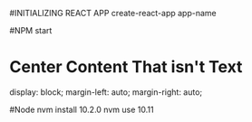#INITIALIZING REACT APP
create-react-app app-name

#NPM start

# Center Content That isn't Text
  display: block;
  margin-left: auto;
  margin-right: auto;

  #Node
  nvm install 10.2.0
  nvm use 10.11